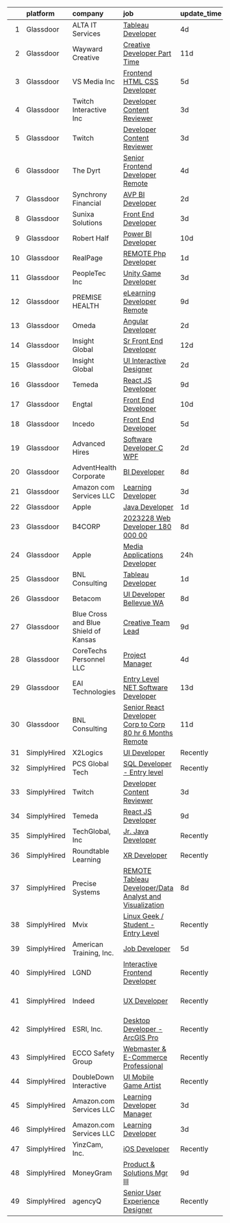 

|    | platform    | company                              | job                                                                                                                                                                                                                                                                                                                                                                                                                                                                                                                                                                                                                                                                                                                                                                                                                                                                                                                                                                                                                                                                                                                                                                                                                                                                                                                                                                                                                                                                                                 | update_time   | location                 |
|---:|:------------|:-------------------------------------|:----------------------------------------------------------------------------------------------------------------------------------------------------------------------------------------------------------------------------------------------------------------------------------------------------------------------------------------------------------------------------------------------------------------------------------------------------------------------------------------------------------------------------------------------------------------------------------------------------------------------------------------------------------------------------------------------------------------------------------------------------------------------------------------------------------------------------------------------------------------------------------------------------------------------------------------------------------------------------------------------------------------------------------------------------------------------------------------------------------------------------------------------------------------------------------------------------------------------------------------------------------------------------------------------------------------------------------------------------------------------------------------------------------------------------------------------------------------------------------------------------|:--------------|:-------------------------|
|  1 | Glassdoor   | ALTA IT Services                     | [Tableau Developer](https://www.glassdoor.com/partner/jobListing.htm?pos=113&ao=1110586&s=58&guid=00000181c2ceaeafb7b4ec5f5884c0ab&src=GD_JOB_AD&t=SR&vt=w&cs=1_a47eaf92&cb=1656830734403&jobListingId=1007968945904&cpc=B076152010A3B66C&jrtk=3-0-1g71ctbmnkcki801-1g71ctbn5k60t800-2ae1c4759ba67945--6NYlbfkN0AXtvPDqDev6liskt-h_3vAUEMM26GmMOlWYCAn-kvNiXTWhOpXUsJAjGAig0pzkvYZ1j3Bhajzwkx7BDDIqxNvEP3lD3j95vodGKSMB30KZoSIah8wGnXqvgT5L6jHh1pK5pDzz5SIfDiX8OZMEI7zrqvAwPvip9-LKI4A5sN6KY0ByKyjT3zvHca7ZjJaF6rLb3ACRWOFkmnVnA5KOVlpI6N0E9KXyLA28JFzPuOq4EtoralVWSwhluTLBWm-QG9wGO9KNcRvYS0d5fpREq0fW1CtAyKbem3CPcGEGdaxiB8x3qvTwPPBry_rk4fKngXlncfd_qcP2Brl7xZA_X0lpC01XIiDnpLLMD_bh8jQUsiHT6gJI3wbANNHn5s8XEnHobABfo7USIy8YAKRUsiQ8TnJDWlWOw-6SsozfMmqK6zYtFam0Fk_yvYIdQCJJ_KrB8WOWJM-WzDu5FP45zGtrm6IFbfnnOiZCzxCsQTL_J8mFHf6zaswMS0rNNoBZ0WlRczHe5VhNgXPY5J12FR6iJOXGTNRs2UD_uVK1cxcj6yTXcbgYV0GxqlpoYlmhHuN5qb8YEKovup0oZib_LJ_)                                                                                                                                                                                                                                                                                                                                                                                                                                                                                                                                                             | 4d            | McLean, VA               |
|  2 | Glassdoor   | Wayward Creative                     | [Creative Developer   Part Time](https://www.glassdoor.com/partner/jobListing.htm?pos=127&ao=1136043&s=58&guid=00000181c2ceaeafb7b4ec5f5884c0ab&src=GD_JOB_AD&t=SR&vt=w&ea=1&cs=1_a5e6f46f&cb=1656830734405&jobListingId=1007955167727&jrtk=3-0-1g71ctbmnkcki801-1g71ctbn5k60t800-7112ac8b51489fde-)                                                                                                                                                                                                                                                                                                                                                                                                                                                                                                                                                                                                                                                                                                                                                                                                                                                                                                                                                                                                                                                                                                                                                                                                | 11d           | Remote                   |
|  3 | Glassdoor   | VS Media Inc                         | [Frontend HTML CSS Developer](https://www.glassdoor.com/partner/jobListing.htm?pos=120&ao=1136043&s=58&guid=00000181c2ceaeafb7b4ec5f5884c0ab&src=GD_JOB_AD&t=SR&vt=w&cs=1_da595135&cb=1656830734404&jobListingId=1007967057812&jrtk=3-0-1g71ctbmnkcki801-1g71ctbn5k60t800-3443cfae60bfd52c-)                                                                                                                                                                                                                                                                                                                                                                                                                                                                                                                                                                                                                                                                                                                                                                                                                                                                                                                                                                                                                                                                                                                                                                                                        | 5d            | Praha, TX                |
|  4 | Glassdoor   | Twitch Interactive  Inc              | [Developer Content Reviewer](https://www.glassdoor.com/partner/jobListing.htm?pos=121&ao=1136043&s=58&guid=00000181c2ceaeafb7b4ec5f5884c0ab&src=GD_JOB_AD&t=SR&vt=w&cs=1_5a362638&cb=1656830734404&jobListingId=1007971273106&jrtk=3-0-1g71ctbmnkcki801-1g71ctbn5k60t800-4d20399e3b3fdfb3-)                                                                                                                                                                                                                                                                                                                                                                                                                                                                                                                                                                                                                                                                                                                                                                                                                                                                                                                                                                                                                                                                                                                                                                                                         | 3d            | San Francisco, CA        |
|  5 | Glassdoor   | Twitch                               | [Developer Content Reviewer](https://www.glassdoor.com/partner/jobListing.htm?pos=124&ao=1136043&s=58&guid=00000181c2ceaeafb7b4ec5f5884c0ab&src=GD_JOB_AD&t=SR&vt=w&ea=1&cs=1_35531e73&cb=1656830734405&jobListingId=1007971857874&jrtk=3-0-1g71ctbmnkcki801-1g71ctbn5k60t800-7cd4bfbe70c7b127-)                                                                                                                                                                                                                                                                                                                                                                                                                                                                                                                                                                                                                                                                                                                                                                                                                                                                                                                                                                                                                                                                                                                                                                                                    | 3d            | San Francisco, CA        |
|  6 | Glassdoor   | The Dyrt                             | [Senior Frontend Developer  Remote ](https://www.glassdoor.com/partner/jobListing.htm?pos=101&ao=1110586&s=58&guid=00000181c2ceaeafb7b4ec5f5884c0ab&src=GD_JOB_AD&t=SR&vt=w&cs=1_14a84590&cb=1656830734401&jobListingId=1007969608293&cpc=4453E7D8BA65D597&jrtk=3-0-1g71ctbmnkcki801-1g71ctbn5k60t800-a4ac072968c54714--6NYlbfkN0AFaGKiZr_kAHuZ3OrJZNHsT_4fdn-2K5hALt0VUNIML-p2-zq8gOZCfkX0Qz9EZdKZ2S6t1cH4bXOQMzjrwtJfwXKqHF9FNPx129k3-Nf-kHOeY8Dfrpw0UjKWfkWKP4ebHmT7cElbK6Hh-T7_XF1zHQ9SwOOUH09QHAahhz9dYnA1K6_9wyrh4gddZk-kU9NeWXGUQwnRUgrTNo-MSElbu1jyt_VpGeKbOYj5TZQolO1u0qQoaCXMNrQN2HPtlpSBkAucuotByQifqnqOsXsyOeQBtbBIELqepSIorJ7XvjTmCTVrIambYwNUvkyjmubQ4buR7SzkL2kOzCfSe0hcW4SV80WgtXRBUqTo4hF28rmMIHXXPwuFmXYK-M7Oi_AYpFzGFLnlaUYJk9cEu5rzQ8j4Gmh4_JAxK0JIFYykSs7EFo0-5Ig3SYv5cMlKamTco8qCrToRIGOGdziRWBWDnWsBRy6NRWpqYuHnEGpt0jFPD2ulMLHK_lvyvRVuN7jaTzNaVn9fq5PMERXBHCce2FIN5oMHPKTFsfdESmqhDg%3D%3D)                                                                                                                                                                                                                                                                                                                                                                                                                                                                                                                                                                                | 4d            | Remote                   |
|  7 | Glassdoor   | Synchrony Financial                  | [AVP  BI Developer](https://www.glassdoor.com/partner/jobListing.htm?pos=112&ao=1110586&s=58&guid=00000181c2ceaeafb7b4ec5f5884c0ab&src=GD_JOB_AD&t=SR&vt=w&cs=1_f9b5ce25&cb=1656830734403&jobListingId=1007972913006&cpc=F41FEAB56D215062&jrtk=3-0-1g71ctbmnkcki801-1g71ctbn5k60t800-388bbb50feca70be--6NYlbfkN0CZG6bN9ZaS7H2eqWBwsQ2GS98cHcHTG0eJFlxnPWv_gX1F6BWyKIs4Liv7UGXuRoSzxT2Icg0_zYSTRxZSyTbcNcm9MmawmKdj-VYOPlRhJmqCWCH-BWbLoWG-vV_o82k1fs5ktUrOm87FgQYKwn_arGmnaiA2R507iXJPb0aN8luNlg8MHT73xEVdUV7qACNuc8J_QgWohsRR4GbZC5nmDUWYZ-31imesAQ6WMzEUHelK4Iri0oZ6d5VF2zU7EFfjCttjJoj4lC68-PfGto5JhwE3d3Pqyc03rMEre4I9jzWDsBRzE2KcNWBoJxlFXmYpos568ZdTgZKqGuvC-0Ioy36YShMU6McsLR7-Nz59sPvzoKyShqVtX9ErwYSB8cipbvHr6E0frWIsPSX6QzJnUZsWC8s8vb3Qilp3mvDP2-W5y87gIRx4S54UI0BEsMgT0E8hd2vErkTc_4SxJIf_e8nWqc6rWlkGab04rHDDtJ0q-HO4sDiffJ1zJQ18Yc8WBL35A90LdW0VWoIDCv-rvBIGf9tpw6pCPsiUySdNHMwi_NH4Kyf6ffQbda-pAB22R5cS9lPNev1AwJYrBLcJwf-cNp_IXE9PODIsw27Z0Iem-amCEQo_OoLzqzLWDgj5BwiUxObtn9DQNCsVyGSVo8DkI6k8ACeCY4Iqquz0F02ZaA5KUrY05ph0p_nwvyPR-jbwSoXaJrAucLxHl93RFSR73u7kYpT7HfUeGVhKb8Wqx06McBuF3AdHs4vnHgHrhkg2pDKkSxo7gyXalaDDbDSOkx-HXyNobYzKx2f9nPAx3OG6CCDl0kwRkGi0NE6Q8TGFVFoP609j3lxl0iezDSMtGaxb6JoPyH54z8dMSBq4vhP7rp6bDb8vBelr6Z8CoKJfDVjNoQAyLwEl4wHszrEHeprkWeNey-xiU8Q6fE2Sf7BFe24YdyCcNyoOCkPzHwsLBa46pZamCWFY4dzs33jexC_nMhcdr4Hf2WdlH5zXdmqlpKMDIbDEmBWMaUKFsRZGIE63MLdaImGLhKCa4N1RhzTbeeuL6d0ZU65trDmbq2pXcumlrJJ4M2zF2Q6CQ34G_4Ps74-nDpuaes_XvjQ7BKsiNWz5PMhNqj4HWw%3D%3D) | 2d            | Draper, UT               |
|  8 | Glassdoor   | Sunixa Solutions                     | [Front End Developer](https://www.glassdoor.com/partner/jobListing.htm?pos=125&ao=1136043&s=58&guid=00000181c2ceaeafb7b4ec5f5884c0ab&src=GD_JOB_AD&t=SR&vt=w&ea=1&cs=1_9823c250&cb=1656830734405&jobListingId=1007970648214&jrtk=3-0-1g71ctbmnkcki801-1g71ctbn5k60t800-927905d2276c2a38-)                                                                                                                                                                                                                                                                                                                                                                                                                                                                                                                                                                                                                                                                                                                                                                                                                                                                                                                                                                                                                                                                                                                                                                                                           | 3d            | Remote                   |
|  9 | Glassdoor   | Robert Half                          | [Power BI Developer](https://www.glassdoor.com/partner/jobListing.htm?pos=118&ao=1110586&s=58&guid=00000181c2ceaeafb7b4ec5f5884c0ab&src=GD_JOB_AD&t=SR&vt=w&ea=1&cs=1_aa0c07ea&cb=1656830734404&jobListingId=1007957659865&cpc=32EE424DE2B657EB&jrtk=3-0-1g71ctbmnkcki801-1g71ctbn5k60t800-9941f4907b8228c9--6NYlbfkN0CpzDdaQkua3np5pkmj49lKioZwmwxQ-yx5plwbYmV_M0-UVVHCKd08YRB0a-ONbM2vLiiTEtOFqjF3PAaVnsUhkW0LDdaKGgAOgEk2d56PExuuO8EJb1lEg0bWBKAe4udyivHC3lDXeH9oZQb7nbMMI_rRr-PO7y35G6z8A-tlRZVmFLTHRyfRXBznt61uFUqe-zPM3MReZrH55hxcPEOn8YKIuZuKeiOVuUhhGmlExCwuRC0TJKQgu5ksmq-a6Yr3agjOLmERVzjj-HOaYmAMbk6j2kR2JXvM4uS62Yvxi7Q6vrjwjTxDbMwUdsUC9Z5S60Olx4okmlHSvJUZcLhXUN9P70KYvd6GxyrOx7a3gxeqQyhilbMvYSWhqhhvx8mOKHoUataS9z5hHjGIe_GlQc3lteipN-1PqiorHw_PPvYwui5RdRpEWQ2VlFxt2g8GNHo9MqLo_pfiBCnVDFIzaBWHrmWtFbR89mYrQQE2HhFqO2PxlaidbnX7utMQwjB-NK-0cIaAJ8KgMD_wkMdYVFCcl-3oxi0qQwA5ZbZ35LanF4CU4JgJ)                                                                                                                                                                                                                                                                                                                                                                                                                                                                                                                                                                                       | 10d           | Belle Glade, FL          |
| 10 | Glassdoor   | RealPage                             | [REMOTE Php Developer](https://www.glassdoor.com/partner/jobListing.htm?pos=122&ao=1136043&s=58&guid=00000181c2ceaeafb7b4ec5f5884c0ab&src=GD_JOB_AD&t=SR&vt=w&cs=1_e5f738cb&cb=1656830734404&jobListingId=1007976152225&jrtk=3-0-1g71ctbmnkcki801-1g71ctbn5k60t800-c87b923e8d792383-)                                                                                                                                                                                                                                                                                                                                                                                                                                                                                                                                                                                                                                                                                                                                                                                                                                                                                                                                                                                                                                                                                                                                                                                                               | 1d            | Richardson, TX           |
| 11 | Glassdoor   | PeopleTec  Inc                       | [Unity Game Developer](https://www.glassdoor.com/partner/jobListing.htm?pos=128&ao=1136043&s=58&guid=00000181c2ceaeafb7b4ec5f5884c0ab&src=GD_JOB_AD&t=SR&vt=w&cs=1_42b72fa9&cb=1656830734405&jobListingId=1007971751922&jrtk=3-0-1g71ctbmnkcki801-1g71ctbn5k60t800-b842b8f4001b468f-)                                                                                                                                                                                                                                                                                                                                                                                                                                                                                                                                                                                                                                                                                                                                                                                                                                                                                                                                                                                                                                                                                                                                                                                                               | 3d            | Huntsville, AL           |
| 12 | Glassdoor   | PREMISE HEALTH                       | [eLearning Developer Remote](https://www.glassdoor.com/partner/jobListing.htm?pos=129&ao=1136043&s=58&guid=00000181c2ceaeafb7b4ec5f5884c0ab&src=GD_JOB_AD&t=SR&vt=w&cs=1_bcdd3918&cb=1656830734405&jobListingId=1007958729913&jrtk=3-0-1g71ctbmnkcki801-1g71ctbn5k60t800-7b21e9534262850c-)                                                                                                                                                                                                                                                                                                                                                                                                                                                                                                                                                                                                                                                                                                                                                                                                                                                                                                                                                                                                                                                                                                                                                                                                         | 9d            | Brentwood, TN            |
| 13 | Glassdoor   | Omeda                                | [Angular Developer](https://www.glassdoor.com/partner/jobListing.htm?pos=107&ao=1110586&s=58&guid=00000181c2ceaeafb7b4ec5f5884c0ab&src=GD_JOB_AD&t=SR&vt=w&ea=1&cs=1_ec1380a0&cb=1656830734403&jobListingId=1007973231757&cpc=6193B0C32834B022&jrtk=3-0-1g71ctbmnkcki801-1g71ctbn5k60t800-e9868a580109fe26--6NYlbfkN0CsSu19yiEZraDAVLpPmfaiHc06RDwDBRCfsbordlvENtv-ICMqjs5m6ToS7gA9BgH-2chreiHzFiBn5j8j3cqLNp9sdR5RQ2V9-qcqrTi9_WyBmcIcwEIdfxPB7lLCrVMtswULjh1NciEK_dRZLOrsdTsKtdPWe3Tab8qyGVxUI0Z-rdY6823xAmP3qTgNXBySNshdjs5A7-FFvq-urEsyxePVdjhTGG3ccqC5d9pFLp0nXSrdG-iM3vMUaEX_VYKUDZfBPIv_9v_2qHARBQTuYtkKSp55huOtwkXBQzBP_Cb8faRVAwPSjBJcpLTSNxWbiU7wWCINtM5g-6Q_OtUNBwuRQqBDxd7S3_7asW8oqv4W4ZNIZjTaSf24T7AZdXJ_wGBb1sLwk9OvPDW8dPeQHbGTdjcDJsSdWWu7G0YtM0IOs99ubEDEEvqhz3xt0dKjr5pWxBinsbDngsONIDVcVjHnbnric60x3FEm0RPalOUxpHylQWnH)                                                                                                                                                                                                                                                                                                                                                                                                                                                                                                                                                                                                                                                        | 2d            | Remote                   |
| 14 | Glassdoor   | Insight Global                       | [Sr  Front End Developer](https://www.glassdoor.com/partner/jobListing.htm?pos=119&ao=1110586&s=58&guid=00000181c2ceaeafb7b4ec5f5884c0ab&src=GD_JOB_AD&t=SR&vt=w&ea=1&cs=1_368c45bc&cb=1656830734405&jobListingId=1007952577600&cpc=9908D8D4413DBB8A&jrtk=3-0-1g71ctbmnkcki801-1g71ctbn5k60t800-627074498f385df0--6NYlbfkN0BKkHZu3wF05EeDimN_p6sYpKCMArvwa95YdH7UpkaBCuXZAtggzO9lGKJZ-EjBDGGBfQFS0VP4iyl6WMhxPlOMC8SCJgI0QK2OBCE1G4e-nS8oJq6Rqf7iAvn4hNZtOtGYxaM03zeUMJlInH1wZpE8Xa-BX9VOtQNUXf89bQym52AS24gyQUJuWylPGyjj-fVo4dFTAlLqnD3elC-X3_XWHWyKpEGCsMdDiASnCteqO4VP0acz5soDDB7YHGL0fiExta-PY4QoABZoSiU7AQ41obr4zitace0Xr-6yqc_C8hAF3SiY2cdjUtAqV3Jg0cKY6pD8p66XHx-geRsZ5Yog6fuCogFyuZnltPGMGX26n_i9EkErp3-bYA4Lh024JqrXsBn55NVpgrp4E3GBIic-D2D8vhDNrrIwbopt5_OAfWZq1bVGPvAFStXbvJIKWdR-xShFD_tBOvjpQiv3g9bcGO_U-6-5hZ0zZs83e7nHM9GLBXPtOMDHEwmh4b8twq0%3D)                                                                                                                                                                                                                                                                                                                                                                                                                                                                                                                                                                                                                                    | 12d           | Remote                   |
| 15 | Glassdoor   | Insight Global                       | [UI Interactive Designer](https://www.glassdoor.com/partner/jobListing.htm?pos=116&ao=1110586&s=58&guid=00000181c2ceaeafb7b4ec5f5884c0ab&src=GD_JOB_AD&t=SR&vt=w&ea=1&cs=1_eb21b943&cb=1656830734404&jobListingId=1007973265614&cpc=334ABAF5D42DC775&jrtk=3-0-1g71ctbmnkcki801-1g71ctbn5k60t800-383c83c604dde7ea--6NYlbfkN0BKkHZu3wF05EeDimN_p6sYpKCMArvwa95YdH7UpkaBCuXZAtggzO9lWFPdGsiWEnWtM18OwC7Rb9VKGiA6E5ymmYAY9rxm9qrnDC7WgioKXWhdMb2b-A7PnLvr0_EWCDNlkSebIapKS6rN3UtlfS8rQGfc_3Yl0VmMlQKP3_n_5HZv68bncQOpeHM0jYTmEpF1FIQ8M-rE1NJkPPbXqd7Oszs3oQ7bzGpoKFjb_dMrdW6jP5kyOMZ8F2QhfGOsRkRwS7b8bR0EC-_0sOcWMefor4LXd-wujNY-hrLD9uz0JIPHLVyh2wPA_HHODHGoUPY6IkCMFgsnqICj8nLAZC4uMX5Q2FI0gpwOSTVmX6kejDrv81BW6EpO_NpLVEZMzBtD_wnn8UiZ9OPFlYRaUf3XCh9GQVVTPvmY9HDEsqXY13b53OQFObKBaQXCMSVAIDIY06d1dPGzQPZ8V7YzuU5N0rvxN6wf1oUUF3VEXYHP4OJTtuSxaLerheGYnHin4jlvI3QeRX1MRg%3D%3D)                                                                                                                                                                                                                                                                                                                                                                                                                                                                                                                                                                                                                      | 2d            | Remote                   |
| 16 | Glassdoor   | Temeda                               | [React JS Developer](https://www.glassdoor.com/partner/jobListing.htm?pos=103&ao=1110586&s=58&guid=00000181c2ceaeafb7b4ec5f5884c0ab&src=GD_JOB_AD&t=SR&vt=w&ea=1&cs=1_ed871a3f&cb=1656830734402&jobListingId=1007959732625&cpc=D2F1DE17EE1F43B9&jrtk=3-0-1g71ctbmnkcki801-1g71ctbn5k60t800-daab9cf358e9a641--6NYlbfkN0Cdyrb_-SYpjIsC7ShR4LTJruqxAexHI1Km_0W0EzpI0flnEmGiV58GZ9xpe0b4n9KvnEwlxLNWrBw5USPH7_yK7Hr0sOLwuBdBAtci8AhMmMFoxKXs5iBNk0ouHvMGgggKeSloHVxXP2HTUaJrgjzIf6iQaufQAIIribjXMNbv4f6do14-85BNRRzFkWm0yeLyEM2XutIRZaZKkZsqYVMFZYVr3kKtos0163lodzro92_ABz4v5bFOmrTmQaYl8tp0ZBOfDDRIJhh8k4HPOMK-LMrKWS5XhGBSFDqEGDV4NmWDkvuiBrACuhJze1ZJ7G5XVkUmdv7da0hnXFoUeSvFiwrJUjzVJr72WkFUKLniXmMuGTh617y18ebp-C5e8_t_-6EwZFjvHVaX0gLpQTFx_t009X4IdAClSK_Bax8l33gRURyFOafaSyfx6MKmh8rSmMPOsUq_wum-GLaKyOHJOafwtHbhgiMQVTqLb9SzddmMYqhZCKXPhsDuoDfr2j4%3D)                                                                                                                                                                                                                                                                                                                                                                                                                                                                                                                                                                                                                                         | 9d            | Remote                   |
| 17 | Glassdoor   | Engtal                               | [Front End Developer](https://www.glassdoor.com/partner/jobListing.htm?pos=117&ao=1110586&s=58&guid=00000181c2ceaeafb7b4ec5f5884c0ab&src=GD_JOB_AD&t=SR&vt=w&ea=1&cs=1_ea4fe136&cb=1656830734404&jobListingId=1007957730604&cpc=C4A69CCDBB3B9599&jrtk=3-0-1g71ctbmnkcki801-1g71ctbn5k60t800-6243bffbc6e70b2d--6NYlbfkN0B7Z8t6fEMDh_BTkcJVPNJicKvZQEBTy5HSwyHa20ewqmyfWNXjNsfvmtdqiCQm-ExQlstk-dmpRb-cqc0gHDAMv0pDpdFVvKt7HHLqYjQwYeNwNtPs50PEwjeUlVKi1xNBXNSS53MdlS1e6lIVcS-Lk2XClRjQOfrSdDByvY6xgEYZe7AiXZM5bre7uP-UYE_9YhYyQlr_wS2FQxZv7eYT-rQtGS98cafAEApvVAgGTRD70Sgz30ArD1YIaKYNlpxVYMEK4bwttyKVpxIy3JiWok2nWw9L4OreVL_kFQU-maCVaktfzl78nf5C7DbpVZ5vod8daynRtO2nKrPGYB6Zzdvviw6v3XQVpStDM3lhV6gqLKXpxbeBLmIGRTLi_-NDXrsHukHVS9SWw5XoJSzEetRx4bPxumPTQoQ0gfLporQsf4mMEbeo3phkaDtsB_dN6EPz_ZiUY3g9Mw3uYWIzGW4eRa6AJ1OfeUjlprzWQdUXwRxRJy4z8uKAWWtsrXI%3D)                                                                                                                                                                                                                                                                                                                                                                                                                                                                                                                                                                                                                                        | 10d           | Boston, MA               |
| 18 | Glassdoor   | Incedo                               | [Front End Developer](https://www.glassdoor.com/partner/jobListing.htm?pos=126&ao=1136043&s=58&guid=00000181c2ceaeafb7b4ec5f5884c0ab&src=GD_JOB_AD&t=SR&vt=w&cs=1_9f8f7d24&cb=1656830734405&jobListingId=1007965542555&jrtk=3-0-1g71ctbmnkcki801-1g71ctbn5k60t800-6d5d9cf365b5e491-)                                                                                                                                                                                                                                                                                                                                                                                                                                                                                                                                                                                                                                                                                                                                                                                                                                                                                                                                                                                                                                                                                                                                                                                                                | 5d            | Tampa, FL                |
| 19 | Glassdoor   | Advanced Hires                       | [Software Developer  C  WPF ](https://www.glassdoor.com/partner/jobListing.htm?pos=114&ao=1110586&s=58&guid=00000181c2ceaeafb7b4ec5f5884c0ab&src=GD_JOB_AD&t=SR&vt=w&ea=1&cs=1_09741ce0&cb=1656830734404&jobListingId=1007973037340&cpc=FAE5E775D180B2FB&jrtk=3-0-1g71ctbmnkcki801-1g71ctbn5k60t800-0e75e1b9b43a97ed--6NYlbfkN0CuPofylY8s1Vlfyi5lv-RomZE-zEhgWrdUVG3nVbZ08pGe7bA7srhsadKURrfS__L1UeP1iCuAB8eoFM1yMKO1NTRy5PwmuH4GCF52SlAX7gZjCxsde2W6I1Zfms9dLgVpn0IyWJJXFrfRVRT7Y1ziZh08NJzSKw3r4bcS-H0R3kz0qqXytnwqErJ4rdLLgmNksJADv7NJbVZUs9xUjZQRWvP957uEEkwPMOW1N4jqomHwXhpMQRd8w_edRMBUvvS4bBLNkphXc13KdIX4TAsEN2Uqg6RPd9CmRZTd6P0bil6OvUsQkayGxHi9eNCt33TnU42zKSBovUn4apoSWrbhIRMJwIBBLx9C5LnnIMgnirGbB3tQJIuS0id8pS2WGnrQsexHoob-rb44nwSsaJjAdJVKpEOHNgx-fJrMKd4S_TP2w041kgNZQ-Rhj6-7OqxA_jMUcVnDXH30cT6eQD-7acRNeEIVOzh4UEaaDoAYUgoVyh3BPNIGszEBmlNJVyebj7q2zBuizg%3D%3D)                                                                                                                                                                                                                                                                                                                                                                                                                                                                                                                                                                                                                  | 2d            | Great Neck, NY           |
| 20 | Glassdoor   | AdventHealth Corporate               | [BI Developer](https://www.glassdoor.com/partner/jobListing.htm?pos=130&ao=1136043&s=58&guid=00000181c2ceaeafb7b4ec5f5884c0ab&src=GD_JOB_AD&t=SR&vt=w&cs=1_c3251dd5&cb=1656830734405&jobListingId=1007962760545&jrtk=3-0-1g71ctbmnkcki801-1g71ctbn5k60t800-a41e52dc9afa9abb-)                                                                                                                                                                                                                                                                                                                                                                                                                                                                                                                                                                                                                                                                                                                                                                                                                                                                                                                                                                                                                                                                                                                                                                                                                       | 8d            | Altamonte Springs, FL    |
| 21 | Glassdoor   | Amazon com Services LLC              | [Learning Developer](https://www.glassdoor.com/partner/jobListing.htm?pos=123&ao=1136043&s=58&guid=00000181c2ceaeafb7b4ec5f5884c0ab&src=GD_JOB_AD&t=SR&vt=w&cs=1_f2270f04&cb=1656830734405&jobListingId=1007971264992&jrtk=3-0-1g71ctbmnkcki801-1g71ctbn5k60t800-e53b1fac4d83b8a0-)                                                                                                                                                                                                                                                                                                                                                                                                                                                                                                                                                                                                                                                                                                                                                                                                                                                                                                                                                                                                                                                                                                                                                                                                                 | 3d            | Remote                   |
| 22 | Glassdoor   | Apple                                | [Java Developer](https://www.glassdoor.com/partner/jobListing.htm?pos=111&ao=1110586&s=58&guid=00000181c2ceaeafb7b4ec5f5884c0ab&src=GD_JOB_AD&t=SR&vt=w&cs=1_00860f02&cb=1656830734403&jobListingId=1007975871512&cpc=32EE424DE2B657EB&jrtk=3-0-1g71ctbmnkcki801-1g71ctbn5k60t800-ec78bf681fbc874d--6NYlbfkN0BvKrLyj5gPmtZO9T8euul8TCxuuKNOtzRJOomxnwSEodTz2Bc-sPZlADHp0xxmf8U2ggSkc96q4fbUF8usyb_6EEmtbw5byugaBt4zWRb_Bjwjbn8HOL_yxS7b2Idodrc2ZMXlISkmdY5JTtuhmUT6HgvWUMV-QDP7tD8F4lbt--CzNTC_prGDVK_9UDRZo-bCEHj5FUE_i99ENeqfNJ3ISz5ow_T7ztrzYkN2d23KwJHZnSPt6PUUyxa3Smf4d0AUZh1MZCoUH3rnaeP0Eq4DNDtNJFBKdxdw78X3SmpEjX0wvhb_oK8f8H3qgOv8Lkw_zXMShUbMx9VD4ixtvvyzS1KLFiC-sRGq6GNwpKu1t6isPAwthviJ9TqvFdZAxeTG5dt0u9SkUqjZ2p3znP_uxLx9gLtGu4b06BpibcsgHRVD3WjNd0UyjJXFdgZ3wShxHO8i0jLZfpHtsuZZu6nAqq_l5skTz7MLWHF4RUkwReWWOCQ-Ihqy9wqD0_qb030KPxoNBzmyyHhUf5Ak0K02_ZjWjPUQvYt-Wo1PNNEdX318X59JC--bQc_USbLbIzhq56GMRGYAaB45em-7esCwmu_9D_QCikvEMjBJ_r2FTZuNDkfSNUJmpIo7pEJvX7RszsN9iVgB6hOXrKxJCpKs5QEo8bSjvc2NMLhrfGv5Y9Vec9xRbHIzpHycuWSf4HV67roqcVn4Xsl32tR1MMmGoCAskMGqCkn5QszVjTAAK79cxmNEpA2w0D0vd5xFY8lH9k6EH_QQiM6rL9XdCRYCTJiLKWmtFNbPNu2_PKS46YAFtl8youzF_9Qhui5ky7bvdOabdZKK5C7kylpVq4pLTQhyWFR1wBsw5WM-lPtqt1Jpaz26XVoFakYsL118EGwmS9ZjRsWHP6_Qzk2ZR8KVBWPltxMZSkBmGldG-UoM4S4o2_So-7N7Z7w5aeCVfWw%3D)                                                                                                                                                                                  | 1d            | Austin, TX               |
| 23 | Glassdoor   | B4CORP                               | [2023228 Web Developer  180 000 00](https://www.glassdoor.com/partner/jobListing.htm?pos=109&ao=1110586&s=58&guid=00000181c2ceaeafb7b4ec5f5884c0ab&src=GD_JOB_AD&t=SR&vt=w&cs=1_8eeee6bc&cb=1656830734402&jobListingId=1007961689970&cpc=8795CF9063CD573D&jrtk=3-0-1g71ctbmnkcki801-1g71ctbn5k60t800-7f40f2b355b38802--6NYlbfkN0BBcNHvdcwdm3ewH9kjvka83ftEJjxlat_DdA1S80VRS6k0mxP7wnwmAsSRP66qfkw9izAUNG0pIxJ_7IYVRL39LLIsu6uaaWSp11rnmj32PMHfq5kWV1cp94t-J8LShp8B4FovGELSaV2xjM8LZXRQRXDvrzZENAAL_0b-9-uhgBAnhjGF9YSgSnm2oCazpiFKJkvVWJDFbwH7EkIAtdjEmqHYrxax8M_HSYz2uCUjvOG9cd2-Kene5TSo5A2onXNgi-ro7N-xltgPAxHUSq_Bp2BxlRgTIfuPZeVMN2DnV4uT5AIQNmaan4b1Wn2j5gF003nCDaspPoM_tVkucduwEF6C1pF7fKhUFG4EREvrYdC2x5cYyFWAWVwGlAcFf0Pmf_9xGjDqeeXui7jt7BD-h6qaxRPO9Es1UxtGybPFNlT7a7wY-8MNYRn4qAws7qVDBTYyKFZq1zqCqQkmeYPtoY_NV62CkiNGmTag8dg9cA%3D%3D)                                                                                                                                                                                                                                                                                                                                                                                                                                                                                                                                                                                                                                                 | 8d            | McLean, VA               |
| 24 | Glassdoor   | Apple                                | [Media Applications Developer](https://www.glassdoor.com/partner/jobListing.htm?pos=104&ao=1110586&s=58&guid=00000181c2ceaeafb7b4ec5f5884c0ab&src=GD_JOB_AD&t=SR&vt=w&cs=1_6ec74dcd&cb=1656830734401&jobListingId=1007979187827&cpc=FD1C1DA32C38CFA7&jrtk=3-0-1g71ctbmnkcki801-1g71ctbn5k60t800-23fbb2b09c556166--6NYlbfkN0BvKrLyj5gPmtZO9T8euul8TCxuuKNOtzRJOomxnwSEodTz2Bc-sPZlC5mDe-NOaJiV4pkcEWnR3ARY56lPVQ4RBKYy2XJ_DKZz4lu_va7GjhK7P0UIDB8YNv_1ErATwn6bQ9LizOPIWfT919J5MVK4vuai7alGohhSs-3PDmQc3Dx8055fzT9gY1OIGuhIZalJXhcEoGC6fJhL2UqaO1Pc_47W4g5WhaZCGPorB2GhXzAG42XoPUPBtro6YR8_Rd7OXQ96jThC3ovetPiqqZiWdcDbFo3Jz6aRygeEJsvHALYudCTNpAQ67B1dFieOePfMzzdjuEb7sCXRenpvazG2QH2KP0yzmu-EoxHeLP2PTF178mh6KARQgWZ3gNg0mbdEM3eLZw256rUcR4rW38qN98PMoz8nLP_kssDeunbM-B7QUuaCErS6suku-fgAa3fAZ2e3xtoGF4C7gOC6TQBh6qaOClyOOwH8ey6n4kPxFvINZ9eh70faB62sq_tcRhaq-DA0LnFaUcxICCrZTeCJMeXDYXlDYvE6-EPLhWJsbh5x9D8Bcdv_bIBVmLQmD7VWL_Vd5JQxJRtemWMm0cvlzVnP4nNqqg0PstWuKaDPG7R-GRPLeV1FOwAKkcijUl996cETg56mKfyMNMAxdV8IFa0YCU9A8EKnLjE-Qe7hetoTdF3HIfHl7mv3SpFJ1IGhWeqHCtdF0sSAs4F8VmbTsQv-idah_wc5TRzV2Bp6m0EiqHlsx-jLIGPYhPy4XmgH_4-HNKW8dJsv9n8olcV2l_GhLAopnPYIlIFgE8g8TEvzHB0sFkJE1IaF2b2lezZWVjfnK3kEbVKOINiktI1Ya8ZpwPMlp9a0CwrvckJPSSHbyoIo69VGKIeKLXAXNgT2ZD1RFdGHO3X_hKLDWworFj2VNIX4hS3i9zM9iKrNR5MrQG6VtzNX-qGKmtXBjK7U9Jq72mXM1qEwkAuavvZI)                                                                                                                                                  | 24h           | San Diego, CA            |
| 25 | Glassdoor   | BNL Consulting                       | [Tableau Developer](https://www.glassdoor.com/partner/jobListing.htm?pos=108&ao=1110586&s=58&guid=00000181c2ceaeafb7b4ec5f5884c0ab&src=GD_JOB_AD&t=SR&vt=w&ea=1&cs=1_1f41be62&cb=1656830734403&jobListingId=1007977028718&cpc=44CD5376B8534B8F&jrtk=3-0-1g71ctbmnkcki801-1g71ctbn5k60t800-5cd6b454f2c4d409--6NYlbfkN0C_eQCgnQ3dunn2kgXxy7uUxBB8Rm9uGSd45wqHXb30Yu0k4KTjV4lKZaN-CnOS4cPf4RpMadvp0hGjngtgITrhfLpbJneG4gvSn-UEzAyT16zjBcOsUWEQQ1K7BOJ5kguamhZOnTaWbt94rmI_J7vKwjgTRf7roxJ1qtnrcJa62XffSD4U-PyUB4jN2c5v7cWXiBMDk8m6k_K0UPMiSiIi-F2NDj9vQFkjyrDjxzSWG5NQb2IlcYOnNXr4v2Qmv-IHxKuUKwQLFx13pKHmSFFGZWWkyEqFunHo3MCRxMM4fYfASGxU03Zh5nZOiO99A9XQr5JHmuwEhitFXGB8oBIYBtgnlsa2N84JIzFsREPAM2_WK2_xw_bToS145Horwb51z1MyQNAvo1dD1f6EMTYQvCM81sHZjG1l7YY182GKmGd6JSbxDtFge4qiyToMt-lNoJF7CUmHsCrsq1-1Q2Goyk-SFEU0QzBQTZuUdbdh50wXjifkbGfWfhDy3LEy7KM%3D)                                                                                                                                                                                                                                                                                                                                                                                                                                                                                                                                                                                                                                          | 1d            | Remote                   |
| 26 | Glassdoor   | Betacom                              | [UI Developer   Bellevue  WA](https://www.glassdoor.com/partner/jobListing.htm?pos=106&ao=1110586&s=58&guid=00000181c2ceaeafb7b4ec5f5884c0ab&src=GD_JOB_AD&t=SR&vt=w&ea=1&cs=1_c3125582&cb=1656830734402&jobListingId=1007961852439&cpc=71532419B2302243&jrtk=3-0-1g71ctbmnkcki801-1g71ctbn5k60t800-f2349b333d523b36--6NYlbfkN0B0Izwt6VbkFFXJJZbiXL6l_AuCgGrFjwKlssrm0oBBAkS6hwzQuY1Oi91sJWQdKXxQJ0BIAnRuc7lwyQezWZPHefDAMoKnrbjx3OQGpQpm03Rspyo5foNSxAc2qamzUKQZZGfktlYL8soIVEW_cZ57-XKozqxGpO4UcR7fMl7ZfIb0RZIPUzpB5bkd5cqar6AjaASJWqQAXeQ4A5tBhiaabeaVcMEreY350bbM2VBK0sH6i-9oPdIRxXd64rfKbXm9fFoTP94kgCCOPqw5Xl7NkLaC18miZeCLDNOq2igqxoQJ4_V9yqZD46UlMEroLwzBXLC-P_7u8vJ4jffHwTspyuuOLLTsN-zRkCTF_EE_1Y89S2lfhP3kokabvke8UDC8i4RA-j6ddZf3X7iJ_5rz_X52y8v-24TvXAitM9TKJfJ1rvzf083HqtZDpNTdpyB3c4M-A4mHla-eFnAiE0ydEHEDHpQ3wcb-XZRK-doM73DePNyzOWsjJj4Lsk9x3ZH29gltB5Iliht80iFMSlnEqC8oU2cgPHmraOaM_Yvlz_54_zKqdlPC5CDxJeDcCQNGY13b2BBc8OnRVelGyuOml2_pjQc5FYc1szybs2nlrlVDb_ld7Az44ZN8Nu3aHX0KaufHzGNX6HGXLpYO2aNTJqNRm5zpgDdSokDUtEkZOdPChCsFngMU9POmwHvSQ1U9NLe9n_f0UvXe1GHIPcWxH0hw-1OiT-KM6E1jwrqpTzYLJ2CrTb25X4OBK9bOZ2M%3D)                                                                                                                                                                                                                                                                                                                                                                | 8d            | Bellevue, WA             |
| 27 | Glassdoor   | Blue Cross and Blue Shield of Kansas | [Creative Team Lead](https://www.glassdoor.com/partner/jobListing.htm?pos=110&ao=1110586&s=58&guid=00000181c2ceaeafb7b4ec5f5884c0ab&src=GD_JOB_AD&t=SR&vt=w&cs=1_387fd87c&cb=1656830734402&jobListingId=1007959805048&cpc=D2F1DE17EE1F43B9&jrtk=3-0-1g71ctbmnkcki801-1g71ctbn5k60t800-7158e7f6ee7b710e--6NYlbfkN0C0fM3cAMPIJxx2YJu0-54AUzYyvdboEQAVt4G_xOBTWEOaDebnHlkXFTc2Kq0ZccRq3eiQXJOJU-mfQQI1V9ArHlDUx5-eiyJdHZoNHa8Lu5z2t7dWnHC4YgfwMioIP8MmyvSJ7Fo8XoDZ2--oEHDh3Ps6NBjCLk_sTi5GKYmauviNQXOJNqoC4DlMRuziWs70skhv8UmRaD80BlFCWP2xsIAbI0iB813x5WG-XxIditTGahPcA5kFs-CwPNKi5KOQhwb0uWJmRLLOHU6XhNN3IbW2inK318Q60hrw4W_AAUbZyzbyHy6JxdjVmdRDkHj282qSbumhXQz0yWFraiWTHT4G3ysMKIwblLO0Go4QFvg1uuwkmXWtZdpvg0cIzO5aFBlql2yFXyXwkEfrYnzJLkWwiei1x_cZ-uM5gygRrnGJoxGHr_ev1WEvW_uKc3CVedpAhF3hR0rZMOfLkdG-u0NKN-JtVvtaAMoqidKR0lo8DGfOkzC7j5gv-esI4vG-3FgrLBdF_TDplNGzro-5VML7OfiX6UfMsDbq8JIMY41xe7eXNbnVqH5xlZy-tMs%3D)                                                                                                                                                                                                                                                                                                                                                                                                                                                                                                                                                                              | 9d            | Topeka, KS               |
| 28 | Glassdoor   | CoreTechs Personnel LLC              | [Project Manager](https://www.glassdoor.com/partner/jobListing.htm?pos=115&ao=1110586&s=58&guid=00000181c2ceaeafb7b4ec5f5884c0ab&src=GD_JOB_AD&t=SR&vt=w&ea=1&cs=1_d98c3b7c&cb=1656830734404&jobListingId=1007969152707&cpc=8795CF9063CD573D&jrtk=3-0-1g71ctbmnkcki801-1g71ctbn5k60t800-3ba167372fa9bd03--6NYlbfkN0DS-qNFXfGJbucVNqZuJyBAHUgn-Jk7BOIC44-eEj99OJbaIw5DPx7zYc0LJqAtR8OyTaBeUC7a7tqmWJgOgVkRLDxyEfaz9mvdUlinnAJxCr7xgXucJfXO1UQBv5PTPvcbujZY6rZNHT-Wq_cT0AsCAPBrYKHcMTWktL377-5zRk_2hG0l88ewzFkpCQM1Me3Z9nujUpLfcWPVxjd2jcZYiZ77t1Zsnf4-KQD2PrR8wYfsTw8khRBF3Sv3GjDtcHHMuTPfGdc0Rtne9ZIlFQ2057teMJz3DGBIUzWQ1QGWUTF-8g3fTqwO97Pi_9E2e5YXNendSLCaf_URJwiWsIwHLBlHucfDBQgv40EsO6Gucri0RWQFniEDy154UY1fbb7795Xen1h5gnQ2QNXmdWDIgw-g5hFGTXeOqt_vkXkg_3Msv5JFSgMYPH4Yq8L0OxmFx1rHQGGU24a7Ol2bnX4VMagqd_ledfERlm52lSmTgvCx8tWdW__V-n_xagvo8ak%3D)                                                                                                                                                                                                                                                                                                                                                                                                                                                                                                                                                                                                                                            | 4d            | Remote                   |
| 29 | Glassdoor   | EAI Technologies                     | [Entry Level  NET Software Developer](https://www.glassdoor.com/partner/jobListing.htm?pos=105&ao=1110586&s=58&guid=00000181c2ceaeafb7b4ec5f5884c0ab&src=GD_JOB_AD&t=SR&vt=w&cs=1_b2cbe465&cb=1656830734401&jobListingId=1007949466782&cpc=E773D000C9BC26FA&jrtk=3-0-1g71ctbmnkcki801-1g71ctbn5k60t800-932e3c7dd30e651e--6NYlbfkN0BkyVyI3uzmcA9Hk0QF97k2oWtllSQatNLZYd8AAWoe5804uzGbN2hO0o37koSYC5x4AiofaZI9_hqJdO5GYSzkn2Zmydyd7wuV0eiEp8yu9Jmg4Afg58BLss2HRwcd-YxvSFKVaXxbB-PB1saeDkazMjCgr6SjYd-oT6_Bgi26FhLW7FLhCvDev97-lCEYqYBGP4ZeWyuqvwJjhMVYv9kuRRCWJZmQw9plchNlkHT5Vtctlw8bflLS-kLTbvQx58GBQYJfjaPZA4--2iA9yfRuiL5mZ_CFYOzHnlqM7UankzKKhl9_bWKbh4V_w_gLEe95lRDnmnp60J_z09FsnB3LJTgUjHwnTv5swk-VxeL_TxomkE608oQFfy-B0Z2wdLzqpzLPs_RQsYGDE33sVVC4Qx2IKqQOGE7ortU5mRIUW98wHVnFVWHBXH1C-UkgV5Eb8K9t-oyz92gQ1AGs9OhZXqkQN5t6tvpgO0Nebh_XQ6L_S1uVb3epQ5oKi3QzPfsQEmJ2V9JqCobWKwFy2FKNygLBGQ21c0GcLzijyB5d7xmA6-hsNMrNXVoktAcH2z_lKxHWc7MuP5XIHKTDhb-or8PT4FFJiJmb6nCUVUpwkYlb7MrIJvHQ_aN5qTY_wknh4EfIFpWs3QhnrUWZ5noXXE6_DAo3HlJvgtfoDMKdLmWwcMbNsF_cvM89N19lP_X_8xl7N9jBRxUh5TeJQEWaRWCSZlVHuzIIdc9dOY5WPKYr33WK8Zd-aglSgNMQgoU%3D)                                                                                                                                                                                                                                                                                                                                                             | 13d           | Vienna, VA               |
| 30 | Glassdoor   | BNL Consulting                       | [Senior React Developer  Corp to Corp   80 hr  6 Months  Remote ](https://www.glassdoor.com/partner/jobListing.htm?pos=102&ao=1110586&s=58&guid=00000181c2ceaeafb7b4ec5f5884c0ab&src=GD_JOB_AD&t=SR&vt=w&ea=1&cs=1_09dd0944&cb=1656830734401&jobListingId=1007954054642&cpc=F17331D9BECC482A&jrtk=3-0-1g71ctbmnkcki801-1g71ctbn5k60t800-a054322f71e31c42--6NYlbfkN0C_eQCgnQ3dunn2kgXxy7uUxBB8Rm9uGSd45wqHXb30Yg8zVueN0yWmrQBlk4zVGIJwnK3RkD3ssWPf14Umf3ebhspzYafd6b_oxXdYEc-l_eJ_QQyD2mHbcs-AJKoD84094C2XyNdZdELZCGYFqE2O-dbytIL4l-jIRehdJ-y4VKi4UJG5NqA28d_Ksk6eOlrd7bQBxvJL-Po0YXdy1j4LcAr3hrOJu5JHRfdsZNp8rwA34Syel1fEs-f5WzSyWhdjHn5xCPvZSjHL8etRPR-Nwi38CJcgZJBO8AE9ZXG5qNMrZ8sMXIZBDAk_2uUD9Me0IUXXpn30kj7GZezeJWYoAmT7JKQzijXMmbJ6W_4iTLOWVLy9usKxHu-W71Ws5jDqqAQ7T5CVs9iGnnq11oB9PXZSjdZWGjqYczZR6XuroYzhYD0a5YPpsNLelSubGV0y9ovdiUWf6I3NjFEKjlpMwXzWKmSGrKhGokZFEkXXcS1B8f6RFdm41XwuHT_KPiIuXIQOtc7O4U9hzRtcbD_f3M4bY9qsARQ%3D)                                                                                                                                                                                                                                                                                                                                                                                                                                                                                                                                                            | 11d           | Remote                   |
| 31 | SimplyHired | X2Logics                             | [UI Developer](https://www.simplyhired.com/job/K7e7k8DCr3xU0Za6gglqUSb8upBvvxxXPj9or0Do1zCdHLu7dosWWA?q=interactive+developer)                                                                                                                                                                                                                                                                                                                                                                                                                                                                                                                                                                                                                                                                                                                                                                                                                                                                                                                                                                                                                                                                                                                                                                                                                                                                                                                                                                      | Recently      | Remote                   |
| 32 | SimplyHired | PCS Global Tech                      | [SQL Developer - Entry level](https://www.simplyhired.com/job/iahfDJfAT-17b-x8gSh_2EW151owSTU-ZFHEGCxlQAfVKWf_sr5DYA?q=interactive+developer)                                                                                                                                                                                                                                                                                                                                                                                                                                                                                                                                                                                                                                                                                                                                                                                                                                                                                                                                                                                                                                                                                                                                                                                                                                                                                                                                                       | Recently      | Washington, DC           |
| 33 | SimplyHired | Twitch                               | [Developer Content Reviewer](https://www.simplyhired.com/job/-mvKcYN03RBcuKIrbRfCUIGd7ztEw5saure0-0jTv3LqFqtA8ZikDQ?q=interactive+developer)                                                                                                                                                                                                                                                                                                                                                                                                                                                                                                                                                                                                                                                                                                                                                                                                                                                                                                                                                                                                                                                                                                                                                                                                                                                                                                                                                        | 3d            | Seattle, WA +1 location  |
| 34 | SimplyHired | Temeda                               | [React JS Developer](https://www.simplyhired.com/job/M9s5pruXsdYfV2LiBV33QKa_PUx9q2_b1jAELDdLgmezJtne4WPx0Q?q=interactive+developer)                                                                                                                                                                                                                                                                                                                                                                                                                                                                                                                                                                                                                                                                                                                                                                                                                                                                                                                                                                                                                                                                                                                                                                                                                                                                                                                                                                | 9d            | Remote                   |
| 35 | SimplyHired | TechGlobal, Inc                      | [Jr. Java Developer](https://www.simplyhired.com/job/XELoux0hgqw5lze3Ji0HDTRiSu5crNQG0Y2hokWAsCDY9hZ6l1wolQ?q=interactive+developer)                                                                                                                                                                                                                                                                                                                                                                                                                                                                                                                                                                                                                                                                                                                                                                                                                                                                                                                                                                                                                                                                                                                                                                                                                                                                                                                                                                | Recently      | Silver Spring, MD        |
| 36 | SimplyHired | Roundtable Learning                  | [XR Developer](https://www.simplyhired.com/job/wOQuZ9koRYUSm1hEeqD5cBAg2gv6ZaNx9lP6DooZsrvy6adzC62lYg?q=interactive+developer)                                                                                                                                                                                                                                                                                                                                                                                                                                                                                                                                                                                                                                                                                                                                                                                                                                                                                                                                                                                                                                                                                                                                                                                                                                                                                                                                                                      | Recently      | Chagrin Falls, OH        |
| 37 | SimplyHired | Precise Systems                      | [REMOTE Tableau Developer/Data Analyst and Visualization](https://www.simplyhired.com/job/-yNHt6bFhg9xXdc4d_wviRpA5IXE9kbwmuAAW0o8mpTOTJWt_5_j7Q?q=interactive+developer)                                                                                                                                                                                                                                                                                                                                                                                                                                                                                                                                                                                                                                                                                                                                                                                                                                                                                                                                                                                                                                                                                                                                                                                                                                                                                                                           | 8d            | Lexington Park, MD       |
| 38 | SimplyHired | Mvix                                 | [Linux Geek / Student - Entry Level](https://www.simplyhired.com/job/XtRl2v5SiRm2hj9u59JtOUfok6MEbq9cNaX67tEILlzZt5Bh02LDOA?q=interactive+developer)                                                                                                                                                                                                                                                                                                                                                                                                                                                                                                                                                                                                                                                                                                                                                                                                                                                                                                                                                                                                                                                                                                                                                                                                                                                                                                                                                | Recently      | Sterling, VA             |
| 39 | SimplyHired | American Training, Inc.              | [Job Developer](https://www.simplyhired.com/job/3dU1L-pLt5oW7MOnk8CxqAfZLaBwjgTPIL8uLyA1EYN6kZbL5HwQFQ?q=interactive+developer)                                                                                                                                                                                                                                                                                                                                                                                                                                                                                                                                                                                                                                                                                                                                                                                                                                                                                                                                                                                                                                                                                                                                                                                                                                                                                                                                                                     | 5d            | Andover, MA              |
| 40 | SimplyHired | LGND                                 | [Interactive Frontend Developer](https://www.simplyhired.com/job/QBScIrkfLz29iHNX9Wd50j4WS5fum6LpGGgXWt5srH03CbHwPcTfwg?q=interactive+developer)                                                                                                                                                                                                                                                                                                                                                                                                                                                                                                                                                                                                                                                                                                                                                                                                                                                                                                                                                                                                                                                                                                                                                                                                                                                                                                                                                    | Recently      | Remote                   |
| 41 | SimplyHired | Indeed                               | [UX Developer](https://www.simplyhired.com/job/nQ5M0g8z4JxOP6f5ioO2oefYZucNMyKMVWVSUcYCVg_VSMkeGvUBaQ?q=interactive+developer)                                                                                                                                                                                                                                                                                                                                                                                                                                                                                                                                                                                                                                                                                                                                                                                                                                                                                                                                                                                                                                                                                                                                                                                                                                                                                                                                                                      | Recently      | Seattle, WA +5 locations |
| 42 | SimplyHired | ESRI, Inc.                           | [Desktop Developer - ArcGIS Pro](https://www.simplyhired.com/job/Pn0jlgPOSBBY-nMbXrtFeV4yvqyMnKMGCwWZz4L1Vtp9irTKUDf2Rg?q=interactive+developer)                                                                                                                                                                                                                                                                                                                                                                                                                                                                                                                                                                                                                                                                                                                                                                                                                                                                                                                                                                                                                                                                                                                                                                                                                                                                                                                                                    | Recently      | Remote                   |
| 43 | SimplyHired | ECCO Safety Group                    | [Webmaster & E-Commerce Professional](https://www.simplyhired.com/job/Eis_eQzujD-0VqGd4cWH7_Zog5RuoP6kJescPkierQ7_taP_BL8ylw?q=interactive+developer)                                                                                                                                                                                                                                                                                                                                                                                                                                                                                                                                                                                                                                                                                                                                                                                                                                                                                                                                                                                                                                                                                                                                                                                                                                                                                                                                               | Recently      | Boise, ID                |
| 44 | SimplyHired | DoubleDown Interactive               | [UI Mobile Game Artist](https://www.simplyhired.com/job/TOxGl5diRsz23HAJC9oePvNB-v4d2dBG2z6ABLiDKoxs86ndD_kO9w?q=interactive+developer)                                                                                                                                                                                                                                                                                                                                                                                                                                                                                                                                                                                                                                                                                                                                                                                                                                                                                                                                                                                                                                                                                                                                                                                                                                                                                                                                                             | Recently      | Seattle, WA              |
| 45 | SimplyHired | Amazon.com Services LLC              | [Learning Developer Manager](https://www.simplyhired.com/job/Khun_79Ap89Na4Q_VBIaEvZ2uuALW6qiDbqZoWlyym_QXnwLR3-7Bg?q=interactive+developer)                                                                                                                                                                                                                                                                                                                                                                                                                                                                                                                                                                                                                                                                                                                                                                                                                                                                                                                                                                                                                                                                                                                                                                                                                                                                                                                                                        | 3d            | Remote                   |
| 46 | SimplyHired | Amazon.com Services LLC              | [Learning Developer](https://www.simplyhired.com/job/_ML4-UC18h-vLgZvK8ELrmhTNGnt8lCy2lfByPgqU3pxDGyR8RYing?q=interactive+developer)                                                                                                                                                                                                                                                                                                                                                                                                                                                                                                                                                                                                                                                                                                                                                                                                                                                                                                                                                                                                                                                                                                                                                                                                                                                                                                                                                                | 3d            | Remote                   |
| 47 | SimplyHired | YinzCam, Inc.                        | [iOS Developer](https://www.simplyhired.com/job/O7s3dealHuxhU0MGhoaMnfOJziqVEUTHKEJtlDWUSPF8S_dqWf-8-Q?q=interactive+developer)                                                                                                                                                                                                                                                                                                                                                                                                                                                                                                                                                                                                                                                                                                                                                                                                                                                                                                                                                                                                                                                                                                                                                                                                                                                                                                                                                                     | Recently      | Pittsburgh, PA           |
| 48 | SimplyHired | MoneyGram                            | [Product & Solutions Mgr III](https://www.simplyhired.com/job/CjLlZh0pGmTq9xee__LMpw2Whk-WWS6z63Q3_r3xm3GUiNIWILba2g?q=interactive+developer)                                                                                                                                                                                                                                                                                                                                                                                                                                                                                                                                                                                                                                                                                                                                                                                                                                                                                                                                                                                                                                                                                                                                                                                                                                                                                                                                                       | 9d            | Dallas, TX               |
| 49 | SimplyHired | agencyQ                              | [Senior User Experience Designer](https://www.simplyhired.com/job/cIDtvicOoH53aMYEP0Ljm-akwv5PTKqGSpFWDKdyocaD4666RjrRkA?q=interactive+developer)                                                                                                                                                                                                                                                                                                                                                                                                                                                                                                                                                                                                                                                                                                                                                                                                                                                                                                                                                                                                                                                                                                                                                                                                                                                                                                                                                   | Recently      | Bethesda, MD             |